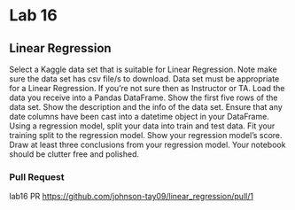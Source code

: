 # Lab 16

## Linear Regression
Select a Kaggle data set that is suitable for Linear Regression.
Note make sure the data set has csv file/s to download.
Data set must be appropriate for a Linear Regression. If you’re not sure then as Instructor or TA.
Load the data you receive into a Pandas DataFrame.
Show the first five rows of the data set.
Show the description and the info of the data set.
Ensure that any date columns have been cast into a datetime object in your DataFrame.
Using a regression model, split your data into train and test data.
Fit your training split to the regression model.
Show your regression model’s score.
Draw at least three conclusions from your regression model.
Your notebook should be clutter free and polished.

### Pull Request
lab16 PR https://github.com/johnson-tay09/linear_regression/pull/1